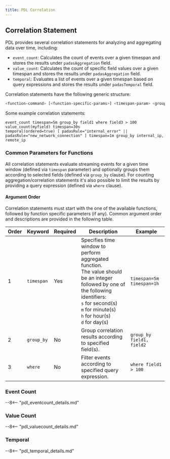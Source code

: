 ```yaml
---
title: PDL Correlation
---
```


## Correlation Statement
PDL provides several correlation statements for analyzing and aggregating data over time, including:

- `event_count`: Calculates the count of events over a given timespan and stores the results under `padasAggregation` field.
- `value_count`: Calculates the count of specific field values over a given timespan and stores the results under `padasAggregation` field.
- `temporal`: Evaluates a list of events over a given timespan based on query expressions and stores the results under `padasTemporal` field.

Correlation statements have the following generic structure:
```bash
<function-command> [<function-specific-params>] <timespan-param> <group-by-clause> <where-clause>
```

Some example correlation statements:
```
event_count timespan=5m group_by field1 where field3 > 100
value_count(myfield) timespan=30s
temporal(ordered=true) [ padasRule="internal_error" || padasRule="new_network_connection" ] timespan=1m group_by internal_ip, remote_ip
```

### Common Parameters for Functions
All correlation statements evaluate streaming events for a given time window (defined via `timespan` parameter) and optionally groups them according to selected fields (defined via `group_by` clause).  For counting aggregation/correlation statements it's also possible to limit the results by providing a query expression (defined via `where` clause).

#### Argument Order
Correlation statements must start with the one of the available functions, followed by function specific parameters (if any).  Common argument order and descriptions are provided in the following table.


| Order | Keyword     | Required | Description                    | Example                    |
| ----- | ----------- | -------- | ------------------------------ | -------------------------- |
| 1     | `timespan`  | Yes      | Specifies time window to perform aggregated function.<br/>The value should be an integer followed by one of the following identifiers:<br/>`s` for second(s)<br/>`m` for minute(s)<br/>`h` for hour(s)<br/>`d` for day(s)| `timespan=5m`<br/>`timespan=1h` | 
| 2     | `group_by`  | No       | Group correlation results according to specified field(s). | `group_by field1, field2` |
| 3     | `where`     | No       | Filter events according to specified query expression. | `where field1 > 100` |



### Event Count
--8<-- "pdl_eventcount_details.md"

### Value Count
--8<-- "pdl_valuecount_details.md"

### Temporal
--8<-- "pdl_temporal_details.md"

